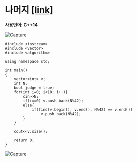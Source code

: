 # 나머지 [[link]](https://www.acmicpc.net/problem/3052)
**사용언어: C++14**

![Capture](https://user-images.githubusercontent.com/38516906/65931397-77dda900-e3d7-11e9-99fd-7ad3a5fc0f43.PNG)

```
#include <iostream>
#include <vector>
#include <algorithm>

using namespace std;

int main()
{
    vector<int> v;
    int N;
    bool judge = true;
    for(int i=0; i<10; i++){
        cin>>N;
        if(i==0) v.push_back(N%42);
        else{
            if(find(v.begin(), v.end(), N%42) == v.end())
                v.push_back(N%42);
        }
    }
    
    cout<<v.size();

    return 0;
}
```
![Capture](https://user-images.githubusercontent.com/38516906/65931430-9348b400-e3d7-11e9-804b-b6c7e8656318.PNG)
